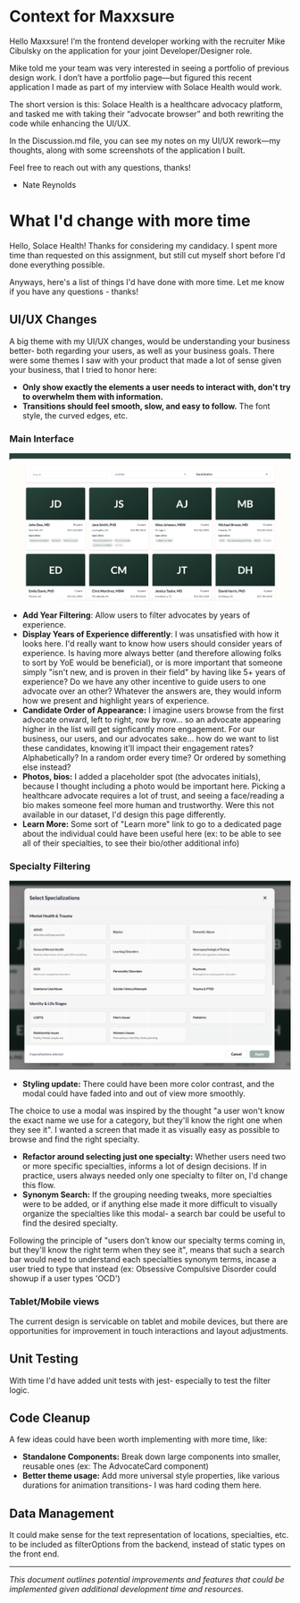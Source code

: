 # Context for Maxxsure

Hello Maxxsure! I’m the frontend developer working with the recruiter Mike Cibulsky on the application for your joint Developer/Designer role.

Mike told me your team was very interested in seeing a portfolio of previous design work. I don’t have a portfolio page—but figured this recent application I made as part of my interview with Solace Health would work.

The short version is this: Solace Health is a healthcare advocacy platform, and tasked me with taking their “advocate browser” and both rewriting the code while enhancing the UI/UX.

In the Discussion.md file, you can see my notes on my UI/UX rework—my thoughts, along with some screenshots of the application I built.

Feel free to reach out with any questions, thanks!

- Nate Reynolds

# What I'd change with more time

Hello, Solace Health! Thanks for considering my candidacy. I spent more time than requested on this assignment, but still cut myself short before I'd done everything possible.

Anyways, here's a list of things I'd have done with more time. Let me know if you have any questions - thanks!

## UI/UX Changes

A big theme with my UI/UX changes, would be understanding your business better- both regarding your users, as well as your business goals. There were some themes I saw with your product that made a lot of sense given your business, that I tried to honor here:

- **Only show exactly the elements a user needs to interact with, don't try to overwhelm them with information.**
- **Transitions should feel smooth, slow, and easy to follow.** The font style, the curved edges, etc.

### Main Interface

![Main Interface](./images/main-interface.png)

- **Add Year Filtering**: Allow users to filter advocates by years of experience.
- **Display Years of Experience differently**: I was unsatisfied with how it looks here. I'd really want to know how users should consider years of experience. Is having more always better (and therefore allowing folks to sort by YoE would be beneficial), or is more important that someone simply "isn't new, and is proven in their field" by having like 5+ years of experience? Do we have any other incentive to guide users to one advocate over an other? Whatever the answers are, they would inform how we present and highlight years of experience.
- **Candidate Order of Appearance:** I imagine users browse from the first advocate onward, left to right, row by row... so an advocate appearing higher in the list will get signficantly more engagement. For our business, our users, and our advocates sake... how do we want to list these candidates, knowing it'll impact their engagement rates? Alphabetically? In a random order every time? Or ordered by something else instead?
- **Photos, bios:** I added a placeholder spot (the advocates initials), because I thought including a photo would be important here. Picking a healthcare advocate requires a lot of trust, and seeing a face/reading a bio makes someone feel more human and trustworthy. Were this not available in our dataset, I'd design this page differently.
- **Learn More:** Some sort of "Learn more" link to go to a dedicated page about the individual could have been useful here (ex: to be able to see all of their specialties, to see their bio/other additional info)

### Specialty Filtering

![Specialty Filtering](./images/specialty-filtering.png)

- **Styling update:** There could have been more color contrast, and the modal could have faded into and out of view more smoothly.

The choice to use a modal was inspired by the thought "a user won't know the exact name we use for a category, but they'll know the right one when they see it". I wanted a screen that made it as visually easy as possible to browse and find the right specialty.

- **Refactor around selecting just one specialty:** Whether users need two or more specific specialties, informs a lot of design decisions. If in practice, users always needed only one specialty to filter on, I'd change this flow.
- **Synonym Search:** If the grouping needing tweaks, more specialties were to be added, or if anything else made it more difficult to visually organize the specialties like this modal- a search bar could be useful to find the desired specialty.

Following the principle of "users don't know our specialty terms coming in, but they'll know the right term when they see it", means that such a search bar would need to understand each specialties synonym terms, incase a user tried to type that instead (ex: Obsessive Compulsive Disorder could showup if a user types 'OCD')

### Tablet/Mobile views

The current design is servicable on tablet and mobile devices, but there are opportunities for improvement in touch interactions and layout adjustments.

## Unit Testing

With time I'd have added unit tests with jest- especially to test the filter logic.

## Code Cleanup

A few ideas could have been worth implementing with more time, like:

- **Standalone Components:** Break down large components into smaller, reusable ones (ex: The AdvocateCard component)
- **Better theme usage:** Add more universal style properties, like various durations for animation transitions- I was hard coding them here.

## Data Management

It could make sense for the text representation of locations, specialties, etc. to be included as filterOptions from the backend, instead of static types on the front end.

---

*This document outlines potential improvements and features that could be implemented given additional development time and resources.*
